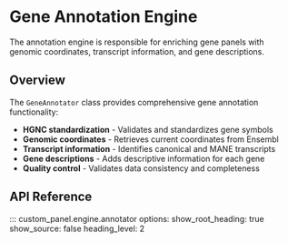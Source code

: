 # Gene Annotation Engine

The annotation engine is responsible for enriching gene panels with genomic coordinates, transcript information, and gene descriptions.

## Overview

The `GeneAnnotator` class provides comprehensive gene annotation functionality:

- **HGNC standardization** - Validates and standardizes gene symbols
- **Genomic coordinates** - Retrieves current coordinates from Ensembl
- **Transcript information** - Identifies canonical and MANE transcripts
- **Gene descriptions** - Adds descriptive information for each gene
- **Quality control** - Validates data consistency and completeness

## API Reference

::: custom_panel.engine.annotator
    options:
      show_root_heading: true
      show_source: false
      heading_level: 2